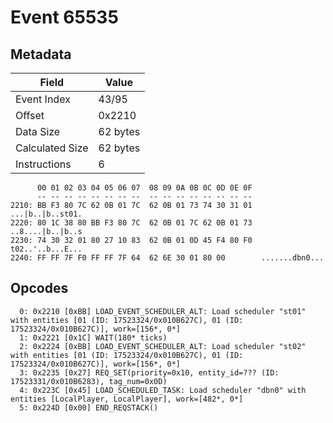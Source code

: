 # Event 65535

## Metadata

| Field           | Value    |
|-----------------|----------|
| Event Index     | 43/95    |
| Offset          | 0x2210   |
| Data Size       | 62 bytes |
| Calculated Size | 62 bytes |
| Instructions    | 6        |

```
      00 01 02 03 04 05 06 07  08 09 0A 0B 0C 0D 0E 0F
      -- -- -- -- -- -- -- --  -- -- -- -- -- -- -- --
2210: BB F3 80 7C 62 0B 01 7C  62 0B 01 73 74 30 31 01  ...|b..|b..st01.
2220: 80 1C 38 80 BB F3 80 7C  62 0B 01 7C 62 0B 01 73  ..8....|b..|b..s
2230: 74 30 32 01 80 27 10 83  62 0B 01 0D 45 F4 80 F0  t02..'..b...E...
2240: FF FF 7F F0 FF FF 7F 64  62 6E 30 01 80 00        .......dbn0...  
```

## Opcodes

```
  0: 0x2210 [0xBB] LOAD_EVENT_SCHEDULER_ALT: Load scheduler "st01" with entities [01 (ID: 17523324/0x010B627C), 01 (ID: 17523324/0x010B627C)], work=[156*, 0*]
  1: 0x2221 [0x1C] WAIT(180* ticks)
  2: 0x2224 [0xBB] LOAD_EVENT_SCHEDULER_ALT: Load scheduler "st02" with entities [01 (ID: 17523324/0x010B627C), 01 (ID: 17523324/0x010B627C)], work=[156*, 0*]
  3: 0x2235 [0x27] REQ_SET(priority=0x10, entity_id=??? (ID: 17523331/0x010B6283), tag_num=0x0D)
  4: 0x223C [0x45] LOAD_SCHEDULED_TASK: Load scheduler "dbn0" with entities [LocalPlayer, LocalPlayer], work=[482*, 0*]
  5: 0x224D [0x00] END_REQSTACK()
```
